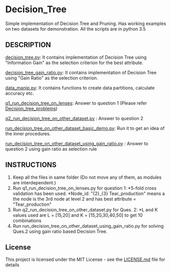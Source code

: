 # Decision_Tree

Simple implementation of Decision Tree and Pruning. Has working examples on two datasets for demonstration.
All the scripts are in python 3.5

## DESCRIPTION

[decision_tree.py](decision_tree.py): It contains implementation of Decision Tree using "Information Gain" as the selection criterion for the best attribute.

[decision_tree_gain_ratio.py](decision_tree_gain_ratio.py): It contains implementation of Decision Tree using "Gain Ratio" as the selection criterion.

[data_manip.py](data_manip.py): It contains functions to create data partitions, calculate accuracy etc.

[q1_run_decision_tree_on_lenses](q1_run_decision_tree_on_lenses): Answer to question 1 (Please refer [Decision_tree_problems](Decision_tree_problems.pdf))

[q2_run_decision_tree_on_other_dataset.py](q2_run_decision_tree_on_other_dataset.py) : Answer to question 2

[run_decision_tree_on_other_dataset_basic_demo.py](run_decision_tree_on_other_dataset_basic_demo.py): Run it to get an idea of the inner procedures.

[run_decision_tree_on_other_dataset_using_gain_ratio.py](run_decision_tree_on_other_dataset_using_gain_ratio.py) : Answer to question 2 using gain ratio as selection rule


## INSTRUCTIONS
1. Keep all the files in same folder (Do not move any of them, as modules are interdependent.)
2. Run q1_run_decision_tree_on_lenses.py for question 1:
   *5-fold cross validation has been used.
   *Node_id: "{2}_{3} Tear_production" means a the node is the 3rd node at level 2 and has best attribute = "Tear_production"
3. Run q2_run_decision_tree_on_other_dataset.py for Ques. 2:
  *L and K values used are L = [15,20] and K = [15,20,30,40,50] to get 10 combinations
4. Run run_decision_tree_on_other_dataset_using_gain_ratio.py for solving Ques.2 using gain ratio based Decision Tree.

## License

This project is licensed under the MIT License - see the [LICENSE.md](LICENSE.md) file for details

